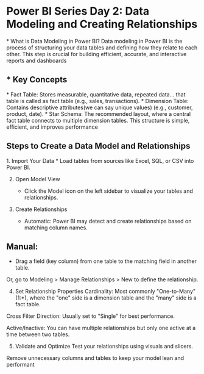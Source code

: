 <h1>Power BI Series Day 2: Data Modeling and Creating Relationships</h1>

<p>
     * What is Data Modeling in Power BI?
          Data modeling in Power BI is the process of structuring your data tables and defining how they relate to each other. This step is crucial for building                efficient, accurate, and interactive reports and dashboards
</p>


<h2> * Key Concepts</h2>
<p>
     * Fact Table: Stores measurable, quantitative data, repeated data... that table is called as fact table  (e.g., sales, transactions).
     * Dimension Table: Contains descriptive attributes(we can say unique values) (e.g., customer, product, date).
     * Star Schema: The recommended layout, where a central fact table connects to multiple dimension tables. This structure is simple, efficient, and improves performance
</p>

<h2>Steps to Create a Data Model and Relationships</h2>
1. Import Your Data
   * Load tables from sources like Excel, SQL, or CSV into Power BI.

2. Open Model View
   * Click the Model icon on the left sidebar to visualize your tables and relationships.

3. Create Relationships
   * Automatic: Power BI may detect and create relationships based on matching column names.

## Manual:
* Drag a field (key column) from one table to the matching field in another table.

Or, go to Modeling > Manage Relationships > New to define the relationship.

4. Set Relationship Properties
Cardinality: Most commonly "One-to-Many" (1:*), where the "one" side is a dimension table and the "many" side is a fact table.

Cross Filter Direction: Usually set to "Single" for best performance.

Active/Inactive: You can have multiple relationships but only one active at a time between two tables.

5. Validate and Optimize
Test your relationships using visuals and slicers.

Remove unnecessary columns and tables to keep your model lean and performant
